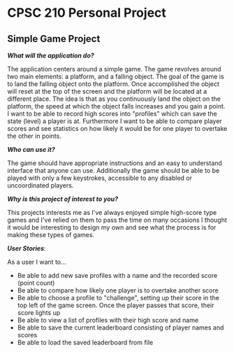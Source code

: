 # CPSC 210 Personal Project

## Simple Game Project 

***What will the application do?***

The application centers around a simple game. The game revolves 
around two main elements: a platform, and a falling object. The
goal of the game is to land the falling object onto the platform.
Once accomplished the object will reset at the top of the screen 
and the platform will be located at a different place. The idea is
that as you continuously land the object on the platform, the speed
at which the object falls increases and you gain a point. I want 
to be able to record high scores into "profiles" which can save the 
state (level) a player is at. Furthermore I want to be able to 
compare player scores and see statistics on how likely it would be 
for one player to overtake the other in points.

***Who can use it?***

The game should have appropriate instructions and an easy to understand
interface that anyone can use. Additionally the game should be able
to be played with only a few keystrokes, accessible to any disabled 
or uncoordinated players.

***Why is this project of interest to you?***

This projects interests me as I've always enjoyed simple high-score
type games and I've relied on them to pass the time on many occasions
I thought it would be interesting to design my own and see what the
process is for making these types of games.

***User Stories***: 

As a user I want to...

- Be able to add new save profiles with a name and the recorded 
score (point count) 
- Be able to compare how likely one player is to overtake another score
- Be able to choose a profile to "challenge", setting up their score
in the top left of the game screen. Once the player passes that
score, their score lights up
- Be able to view a list of profiles with their high score and name
- Be able to save the current leaderboard consisting of player names and scores
- Be able to load the saved leaderboard from file